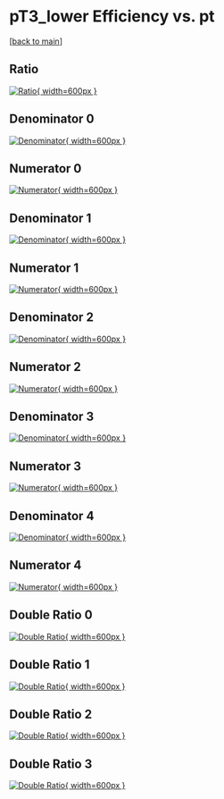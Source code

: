 # pT3_lower Efficiency vs. pt

[[back to main](./)]



## Ratio

[![Ratio](../mtv/var/pT3_lower_vtr_321_0_eff_pt.png){ width=600px }](../mtv/var/pT3_lower_vtr_321_0_eff_pt.pdf)

## Denominator 0

[![Denominator](../mtv/den/pT3_lower_vtr_321_0_eff_pt_den0.png){ width=600px }](../mtv/den/pT3_lower_vtr_321_0_eff_pt_den0.pdf)

## Numerator 0

[![Numerator](../mtv/num/pT3_lower_vtr_321_0_eff_pt_num0.png){ width=600px }](../mtv/num/pT3_lower_vtr_321_0_eff_pt_num0.pdf)

## Denominator 1

[![Denominator](../mtv/den/pT3_lower_vtr_321_0_eff_pt_den1.png){ width=600px }](../mtv/den/pT3_lower_vtr_321_0_eff_pt_den1.pdf)

## Numerator 1

[![Numerator](../mtv/num/pT3_lower_vtr_321_0_eff_pt_num1.png){ width=600px }](../mtv/num/pT3_lower_vtr_321_0_eff_pt_num1.pdf)

## Denominator 2

[![Denominator](../mtv/den/pT3_lower_vtr_321_0_eff_pt_den2.png){ width=600px }](../mtv/den/pT3_lower_vtr_321_0_eff_pt_den2.pdf)

## Numerator 2

[![Numerator](../mtv/num/pT3_lower_vtr_321_0_eff_pt_num2.png){ width=600px }](../mtv/num/pT3_lower_vtr_321_0_eff_pt_num2.pdf)

## Denominator 3

[![Denominator](../mtv/den/pT3_lower_vtr_321_0_eff_pt_den3.png){ width=600px }](../mtv/den/pT3_lower_vtr_321_0_eff_pt_den3.pdf)

## Numerator 3

[![Numerator](../mtv/num/pT3_lower_vtr_321_0_eff_pt_num3.png){ width=600px }](../mtv/num/pT3_lower_vtr_321_0_eff_pt_num3.pdf)

## Denominator 4

[![Denominator](../mtv/den/pT3_lower_vtr_321_0_eff_pt_den4.png){ width=600px }](../mtv/den/pT3_lower_vtr_321_0_eff_pt_den4.pdf)

## Numerator 4

[![Numerator](../mtv/num/pT3_lower_vtr_321_0_eff_pt_num4.png){ width=600px }](../mtv/num/pT3_lower_vtr_321_0_eff_pt_num4.pdf)

## Double Ratio 0

[![Double Ratio](../mtv/ratio/pT3_lower_vtr_321_0_eff_pt_ratio0.png){ width=600px }](../mtv/ratio/pT3_lower_vtr_321_0_eff_pt_ratio0.pdf)

## Double Ratio 1

[![Double Ratio](../mtv/ratio/pT3_lower_vtr_321_0_eff_pt_ratio1.png){ width=600px }](../mtv/ratio/pT3_lower_vtr_321_0_eff_pt_ratio1.pdf)

## Double Ratio 2

[![Double Ratio](../mtv/ratio/pT3_lower_vtr_321_0_eff_pt_ratio2.png){ width=600px }](../mtv/ratio/pT3_lower_vtr_321_0_eff_pt_ratio2.pdf)

## Double Ratio 3

[![Double Ratio](../mtv/ratio/pT3_lower_vtr_321_0_eff_pt_ratio3.png){ width=600px }](../mtv/ratio/pT3_lower_vtr_321_0_eff_pt_ratio3.pdf)

